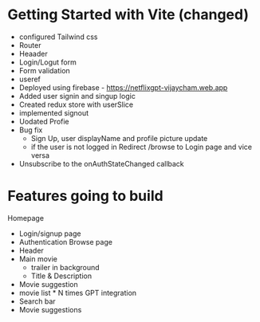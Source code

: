 # Getting Started with Vite (changed)
- configured Tailwind css
- Router
- Heaader
- Login/Logut form
- Form validation
- useref
- Deployed using firebase - https://netflixgpt-vijaycham.web.app
- Added user signin and singup logic
- Created redux store with userSlice
- implemented signout
- Uodated Profie
- Bug fix
   - Sign Up, user displayName and profile picture update
   - if the user is not logged in Redirect /browse to Login page and vice versa
- Unsubscribe to the onAuthStateChanged callback


# Features going to build
Homepage
 - Login/signup page
 - Authentication
Browse page
 - Header
 - Main movie
   - trailer in background
   - Title & Description
 - Movie suggestion 
  - movie list * N times
GPT integration
 - Search bar
 - Movie suggestions